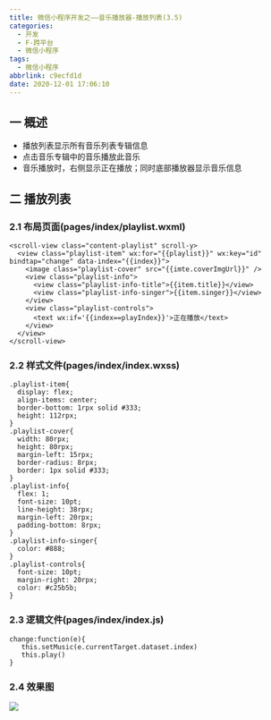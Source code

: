 ```yaml
---
title: 微信小程序开发之——音乐播放器-播放列表(3.5)
categories:
  - 开发
  - F-跨平台
  - 微信小程序
tags:
  - 微信小程序
abbrlink: c9ecfd1d
date: 2020-12-01 17:06:10
---
```

## 一 概述

* 播放列表显示所有音乐列表专辑信息
* 点击音乐专辑中的音乐播放此音乐
* 音乐播放时，右侧显示正在播放；同时底部播放器显示音乐信息

<!--more-->

## 二 播放列表

### 2.1 布局页面(pages/index/playlist.wxml)

```
<scroll-view class="content-playlist" scroll-y>
  <view class="playlist-item" wx:for="{{playlist}}" wx:key="id" bindtap="change" data-index="{{index}}">
    <image class="playlist-cover" src="{{imte.coverImgUrl}}" />
    <view class="playlist-info">
      <view class="playlist-info-title">{{item.title}}</view>
      <view class="playlist-info-singer">{{item.singer}}</view>
    </view>
    <view class="playlist-controls">
      <text wx:if='{{index==playIndex}}'>正在播放</text>
    </view>
  </view>
</scroll-view>
```

### 2.2 样式文件(pages/index/index.wxss)

```
.playlist-item{
  display: flex;
  align-items: center;
  border-bottom: 1rpx solid #333;
  height: 112rpx;
}
.playlist-cover{
  width: 80rpx;
  height: 80rpx;
  margin-left: 15rpx;
  border-radius: 8rpx;
  border: 1px solid #333;
}
.playlist-info{
  flex: 1;
  font-size: 10pt;
  line-height: 38rpx;
  margin-left: 20rpx;
  padding-bottom: 8rpx;
}
.playlist-info-singer{
  color: #888;
}
.playlist-controls{
  font-size: 10pt;
  margin-right: 20rpx;
  color: #c25b5b;
}
```

### 2.3 逻辑文件(pages/index/index.js)

```
change:function(e){
   this.setMusic(e.currentTarget.dataset.index)
   this.play()
}
```

### 2.4 效果图
![][1]


[1]:https://cdn.jsdelivr.net/gh/PGzxc/CDN/blog-wechat/wechat-music-playlist.gif